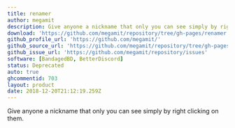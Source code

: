 ```yaml
---
title: renamer
author: megamit
description: Give anyone a nickname that only you can see simply by right clicking on them.
download: 'https://github.com/megamit/repository/tree/gh-pages/renamer'
github_profile_url: 'https://github.com/megamit/'
github_source_url: 'https://github.com/megamit/repository/tree/gh-pages/renamer'
github_issue_url: 'https://github.com/megamit/repository/issues'
software: [BandagedBD, BetterDiscord]
status: Deprecated
auto: true
ghcommentid: 703
layout: product
date: 2018-12-20T21:12:19.259Z
---
```

Give anyone a nickname that only you can see simply by right clicking on them.
